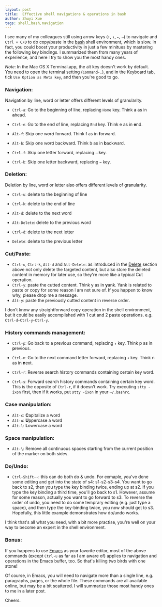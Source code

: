 ```yaml
---
layout: post
title:  Effective shell navigations & operations in bash
author: Zhuyi Xue
tags: shell,bash,navigation
---
```


I see many of my colleagues still using arrow keys (`↑`, `↓`, `←`, `→`) to
navigate and `Ctrl + C/D` to do copy/paste in the
[bash](https://www.gnu.org/software/bash/) shell environment, which is slow. In
fact, you could boost your productivity in just a few minitues by mastering the
following key bindings. I summarized them from many years of experience, and
here I try to show you the most handy ones.

*Note*: In the Mac OS X Terminal.app, the alt key doesn't work by default. You
 need to open the terminal setting (`Command-,`), and in the Keyboard tab, tick
 `Use Option as Meta key`, and then you're good to go.

### Navigation:

Navigation by line, word or letter offers different levels of granularity.

* `Ctrl-a`: Go to the beginning of line, replacing `Home` key. Think a as in **a**head.
* `Ctrl-e`: Go to the end of line, replacing `End` key. Think e as in **e**nd.
	
* `Alt-f`: Skip one *word* forward. Think f as in **f**orward.
* `Alt-b`: Skip one *word* backward. Think b as in **b**ackward.

* `Ctrl-f`: Skip one letter forward, replacing `→` key.
* `Ctrl-b`: Skip one letter backward, replacing `←` key.

### <a name="del"/>Deletion:

Deletion by line, word or letter also offers different levels of granularity.
	
* `Ctrl-u`: delete to the beginning of line
* `Ctrl-k`: delete to the end of line
	
* `Alt-d`: delete to the next word
* `Alt-Delete`: delete to the previous word

* `Ctrl-d`: delete to the next letter
* `Delete`: delete to the previous letter

### Cut/Paste:

* `Ctrl-u`, `Ctrl-k`, `Alt-d` and `Alt-Delete`: as introduced in the
  [Delete](#del) section above not only delete the targeted content, but also
  store the deleted content in memory for later use, so they're more like a
  typical Cut operation.
* `Ctrl-y`: paste the cutted content. Think y as in **y**ank. Yank is related
  to paste or copy for some reason I am not sure of. If you happen to know why,
  please drop me a message.
* `Alt-y`: paste the previously cutted content in reverse order.

I don't know any straightforward copy operation in the shell environment, but
it could be easily accomplished with 1 cut and 2 paste
operations. e.g. `Ctrl-d`-`Ctrl-y`-`Ctrl-y`.

### History commands management:

* `Ctrl-p`: Go back to a previous command, replacing `↑` key. Think p as in **p**revious.
* `Ctrl-n`: Go to the next command letter forward, replacing `↓` key. Think n as in **n**ext.

* `Ctrl-r`: Reverse search history commands containing certain key word.
<!-- http://stackoverflow.com/questions/12373586/how-to-reverse-i-search-back-and-forth -->
* `Ctrl-s`: Forward search history commands containing certain key word. This
  is the opposite of `Ctrl-r`, if it doesn't work. Try executing `stty -ixon`
  first, then if it works, put `stty -ixon` in your `~/.bashrc`.

### Case manipulation:

* `Alt-c`: **C**apitalize a word
* `Alt-u`: **U**ppercase a word
* `Alt-l`: **L**owercase a word

### Space manipulation:

* `Alt-\`: Remove all continuous spaces starting from the current position of
  the marker on both sides.

### Do/Undo:

* `Ctrl-Shift--`: this can do both do & undo. For exmaple, you've done some
  editing and get into the state of s4: s1-s2-s3-s4. You want to go back to s2,
  then you type the key binding twice, ending up at s2. If you type the key
  binding a third time, you'll go back to s1. However, assume for some reason,
  actually you want to go forward to s3. To reverse the order of undo, you need
  to do some temprary editing (e.g. just type a space), and then type the
  key-binding twice, you now should get to s3. Hopefully, this little example
  demonstrates how do/undo works.

I think that's all what you need, with a bit more practise, you're well on your
way to become an expert in the shell environment.

### Bonus:

If you happens to use [Emacs](https://www.gnu.org/software/emacs/) as your
favorite editor, most of the above commands (except `Ctrl-u` as far as I am
aware of) applies to navigation and operations in the Emacs buffer, too. So that's
killing two birds with one stone!

Of course, in Emacs, you will need to navigate more than a single line, e.g.
paragraphs, pages, or the whole file. These commands are all available online,
but may be a bit scattered. I will summarize those most handy ones to me in a
later post.

Cheers.

